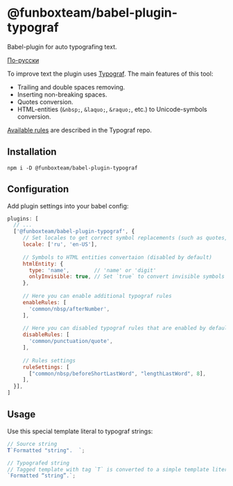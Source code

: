 # @funboxteam/babel-plugin-typograf

Babel-plugin for auto typografing text.

[По-русски](./README.ru.md)

To improve text the plugin uses [Typograf](https://github.com/typograf/typograf). The main features of this tool:

* Trailing and double spaces removing.
* Inserting non-breaking spaces.
* Quotes conversion.
* HTML-entities (`&nbsp;`, `&laquo;`, `&raquo;`, etc.) to Unicode-symbols conversion.

[Available rules](https://github.com/typograf/typograf/blob/dev/docs/RULES.en-US.md) are described in the Typograf repo.

## Installation

`npm i -D @funboxteam/babel-plugin-typograf`

## Configuration 

Add plugin settings into your babel config:

```js
plugins: [
  // ...
  ['@funboxteam/babel-plugin-typograf', {
     // Set locales to get correct symbol replacements (such as quotes, dashes, etc.)
     locale: ['ru', 'en-US'],
     
     // Symbols to HTML entities convertaion (disabled by default)
     htmlEntity: {
       type: 'name',        // 'name' or 'digit'
       onlyInvisible: true, // Set `true` to convert invisible symbols only
     },
     
     // Here you can enable additional typograf rules
     enableRules: [
       'common/nbsp/afterNumber',
     ],
     
     // Here you can disabled typograf rules that are enabled by default
     disableRules: [
       'common/punctuation/quote',
     ],
     
     // Rules settings
     ruleSettings: [
       ["common/nbsp/beforeShortLastWord", "lengthLastWord", 8],
     ],
  }],
]
```

## Usage

Use this special template literal to typograf strings:

```js
// Source string
T`Formatted "string".  `;

// Typografed string
// Tagged template with tag `T` is converted to a simple template literal
`Formatted “string”.`;
```
